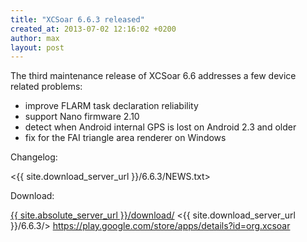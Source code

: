 ```yaml
---
title: "XCSoar 6.6.3 released"
created_at: 2013-07-02 12:16:02 +0200
author: max
layout: post
---
```


The third maintenance release of XCSoar 6.6 addresses a few device related
problems:

* improve FLARM task declaration reliability
* support Nano firmware 2.10
* detect when Android internal GPS is lost on Android 2.3 and older
* fix for the FAI triangle area renderer on Windows

Changelog:

  <{{ site.download_server_url }}/6.6.3/NEWS.txt>

Download:

 [{{ site.absolute_server_url }}/download/](/download/)
 <{{ site.download_server_url }}/6.6.3/>
 <https://play.google.com/store/apps/details?id=org.xcsoar>
